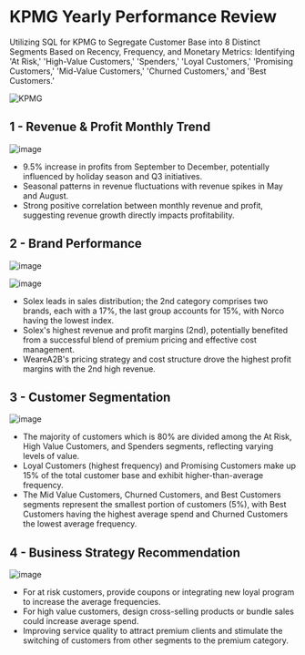 # KPMG Yearly Performance Review

Utilizing SQL for KPMG to Segregate Customer Base into 8 Distinct Segments Based on Recency, Frequency, and Monetary Metrics: Identifying 'At Risk,' 'High-Value Customers,' 'Spenders,' 'Loyal Customers,' 'Promising Customers,' 'Mid-Value Customers,' 'Churned Customers,' and 'Best Customers.'

![KPMG](https://github.com/beishenov3197/KPMG/assets/112967670/20ec9dc4-6216-44a5-9dd7-b37ca212913c)

 

## 1 - Revenue & Profit Monthly Trend
![image](https://github.com/beishenov3197/KPMG/assets/112967670/1d623e0a-8678-4bd4-9dbc-06838354581d)

- 9.5% increase in profits from September to December, potentially influenced by holiday season and Q3 initiatives.
- Seasonal patterns in revenue fluctuations with revenue spikes in May and August.
- Strong positive correlation between monthly revenue and profit, suggesting revenue growth directly impacts profitability.


## 2 - Brand Performance

![image](https://github.com/beishenov3197/KPMG/assets/112967670/5eab2953-7eb0-47bf-9363-2bb8c6768198)

![image](https://github.com/beishenov3197/KPMG/assets/112967670/947d5fed-afd6-4d8a-8481-3098b560a7c9)


- Solex leads in sales distribution; the 2nd category comprises two brands, each with a 17%, the last group accounts for 15%, with Norco having the lowest index. 
- Solex's highest revenue and profit margins (2nd), potentially benefited from a successful blend of premium pricing and effective cost management.
- WeareA2B's pricing strategy and cost structure drove the highest profit margins with the 2nd high revenue.

## 3 - Customer Segmentation

![image](https://github.com/beishenov3197/KPMG/assets/112967670/b1cd9db7-4a0d-4e9b-9158-002d92616fd5)

- The majority of customers which is 80% are divided among the At Risk, High Value Customers, and Spenders segments, reflecting varying levels of value.
- Loyal Customers (highest frequency) and Promising Customers make up 15% of the total customer base and exhibit higher-than-average frequency.
- The Mid Value Customers, Churned Customers, and Best Customers segments represent the smallest portion of customers (5%), with Best Customers having the highest average spend and Churned Customers the lowest average frequency.

## 4 - Business Strategy Recommendation

![image](https://github.com/beishenov3197/KPMG/assets/112967670/49de4def-3bbc-480d-b3e3-5c2a14f03999)

- For at risk customers, provide coupons or integrating new loyal program to increase  the average frequencies.
- For high value customers, design cross-selling products or bundle sales could increase average spend.
- Improving service quality to attract premium clients and stimulate the switching of customers from other segments to the premium category.



